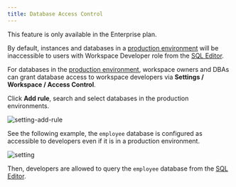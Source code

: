 ```yaml
---
title: Database Access Control
---
```


<hint-block type="info">

This feature is only available in the Enterprise plan.

</hint-block>

By default, instances and databases in a [production environment](/docs/administration/environment-policy/tier) will be inaccessible to users with Workspace Developer role from the [SQL Editor](/docs/sql-editor/overview).

For databases in the [production environment](/docs/administration/environment-policy/tier), workspace owners and DBAs can grant database access to workspace developers via **Settings / Workspace / Access Control**.

Click **Add rule**, search and select databases in the production environments.

![setting-add-rule](/static/docs/administration/database-access-control/access-control-add-rule.webp)

See the following example, the `employee` database is configured as accessible to developers even if it is in a production environment.

![setting](/static/docs/administration/database-access-control/access-control-settings.webp)

Then, developers are allowed to query the `employee` database from the [SQL Editor](/docs/sql-editor/overview).
